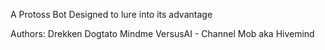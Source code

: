 A Protoss Bot Designed to lure into its advantage


Authors:
Drekken
Dogtato
Mindme
VersusAI - Channel Mob aka Hivemind